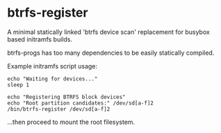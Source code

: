 # btrfs-register

A minimal statically linked 'btrfs device scan' replacement for busybox based
initramfs builds.

btrfs-progs has too many dependencies to be easily statically compiled.

Example initramfs script usage:

    echo "Waiting for devices..."
    sleep 1

    echo "Registering BTRFS block devices"
    echo "Root partition candidates:" /dev/sd[a-f]2
    /bin/btrfs-register /dev/sd[a-f]2

...then proceed to mount the root filesystem.

